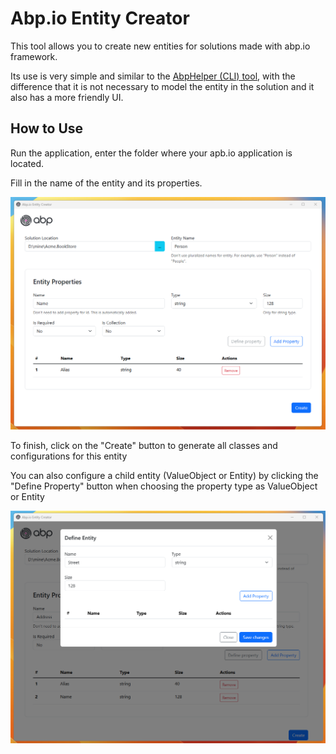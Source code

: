 # Abp.io Entity Creator

This tool allows you to create new entities for solutions made with abp.io framework.

Its use is very simple and similar to the [AbpHelper (CLI) tool](https://github.com/EasyAbp/AbpHelper.CLI), with the difference that it is not necessary to model the entity in the solution and it also has a more friendly UI.

## How to Use

Run the application, enter the folder where your apb.io application is located.

Fill in the name of the entity and its properties.

![screenshot 1](./assets/img/screenshot_1.png)

To finish, click on the "Create" button to generate all classes and configurations for this entity

You can also configure a child entity (ValueObject or Entity) by clicking the "Define Property" button when choosing the property type as ValueObject or Entity

![screenshot 2](./assets/img/screenshot_2.png)